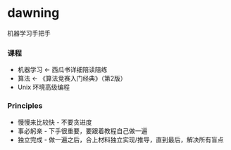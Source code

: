 # dawning

机器学习手把手

### 课程

* 机器学习 <- 西瓜书详细陪读陪练
* 算法 <- 《算法竞赛入门经典》（第2版）
* Unix 环境高级编程

### Principles

* 慢慢来比较快 - 不要贪进度
* 事必躬亲 - 下手很重要，要跟着教程自己做一遍
* 独立完成 - 做一遍之后，合上材料独立实现/推导，直到最后，解决所有盲点
